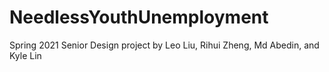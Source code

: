 # NeedlessYouthUnemployment
Spring 2021 Senior Design project by Leo Liu, Rihui Zheng, Md Abedin, and Kyle Lin
